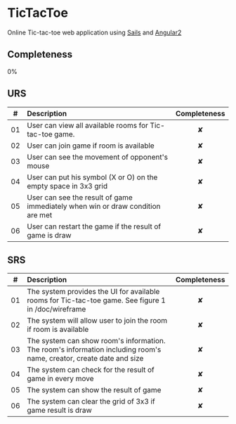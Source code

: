 # TicTacToe

Online Tic-tac-toe web application using [Sails](http://sailsjs.org) and [Angular2](https://angular.io)

## Completeness
0%

## URS
| #   | Description                                                                   | Completeness |
| --- |:------------------------------------------------------------------------------| :----------: |
| 01  | User can view all available rooms for Tic-tac-toe game.                       | ✘           |
| 02  | User can join game if room is available                                       | ✘           |
| 03  | User can see the movement of opponent's mouse                                 | ✘           |
| 04  | User can put his  symbol (X or O) on the empty space in 3x3 grid              | ✘           |
| 05  | User can see the result of game immediately when win or draw condition are met| ✘           |
| 06  | User can restart the game if the result of game is draw                       | ✘           |

## SRS

| #   | Description                                                                   | Completeness |
| --- |:------------------------------------------------------------------------------| :----------: |
| 01  | The system provides the UI for available rooms for Tic-tac-toe game. See figure 1 in /doc/wireframe| ✘           |
| 02  | The system will allow user to join the room if room is available              | ✘           |
| 03  | The system can show room's information. <br>The room's information including room's name, creator, create date and size | ✘           |
| 04  | The system can check for the result of game in every move                     | ✘           |
| 05  | The system can show the result of game                                        | ✘           |
| 06  | The system can clear the grid of 3x3 if game result is draw                   | ✘           |

